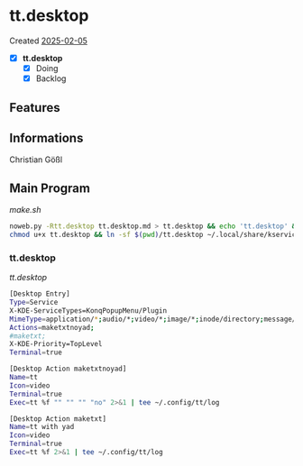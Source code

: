 # tt.desktop
Created [2025-02-05](2025-02-05)

- [x] **tt.desktop**
    - [x] Doing
    - [x] Backlog

## Features



## Informations
 Christian Gößl
## Main Program


*make.sh*
```bash
noweb.py -Rtt.desktop tt.desktop.md > tt.desktop && echo 'tt.desktop' && date 
chmod u+x tt.desktop && ln -sf $(pwd)/tt.desktop ~/.local/share/kservices5/ServiceMenus/tt.desktop && echo 'fertig'
```

### tt.desktop

*tt.desktop*
```bash
[Desktop Entry]
Type=Service
X-KDE-ServiceTypes=KonqPopupMenu/Plugin
MimeType=application/*;audio/*;video/*;image/*;inode/directory;message/rfc822;text/html;text/x-tex;
Actions=maketxtnoyad;
#maketxt;
X-KDE-Priority=TopLevel
Terminal=true

[Desktop Action maketxtnoyad]
Name=tt
Icon=video
Terminal=true
Exec=tt %f "" "" "" "no" 2>&1 | tee ~/.config/tt/log

[Desktop Action maketxt]
Name=tt with yad
Icon=video
Terminal=true
Exec=tt %f 2>&1 | tee ~/.config/tt/log
```
